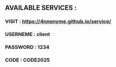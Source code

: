 ## AVAILABLE SERVICES :

### VISIT : https://4nnonyme.github.io/service/

### USERNEME : client 
### PASSWORD : 1234
### CODE : CODE2025
